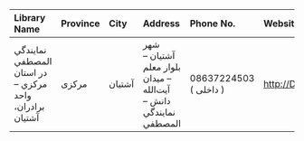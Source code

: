 | Library Name                                           | Province   | City   | Address                                                                | Phone No.              | Website               |
|:-------------------------------------------------------|:-----------|:-------|:-----------------------------------------------------------------------|:-----------------------|:----------------------|
| نمايندگي المصطفي در استان مرکزي – واحد برادران، آشتيان | مرکزی      | آشتیان | شهر آشتيان – بلوار معلم – ميدان آيت‌الله دانش – نمايندگي المصطفي        | 08637224503 ( داخلی  ) | http://Dlib.miu.ac.ir |